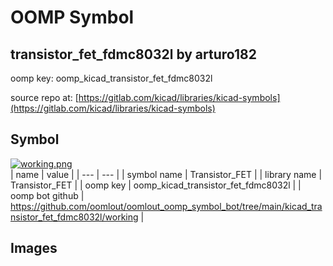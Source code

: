 # OOMP Symbol  
## transistor_fet_fdmc8032l  by arturo182  
  
oomp key: oomp_kicad_transistor_fet_fdmc8032l  
  
source repo at: [https://gitlab.com/kicad/libraries/kicad-symbols](https://gitlab.com/kicad/libraries/kicad-symbols)  
## Symbol  
  
[![working.png](working_600.png)](working.png)  
| name | value | 
| --- | --- | 
| symbol name | Transistor_FET | 
| library name | Transistor_FET | 
| oomp key | oomp_kicad_transistor_fet_fdmc8032l | 
| oomp bot github | https://github.com/oomlout/oomlout_oomp_symbol_bot/tree/main/kicad_transistor_fet_fdmc8032l/working | 
## Images  

